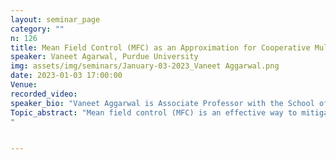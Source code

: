 ```yaml
---
layout: seminar_page
category: ""
n: 126
title: Mean Field Control (MFC) as an Approximation for Cooperative Multi Agent Reinforcement Learning (MARL)
speaker: Vaneet Agarwal, Purdue University
img: assets/img/seminars/January-03-2023_Vaneet Aggarwal.png
date: 2023-01-03 17:00:00 
Venue: 
recorded_video: 
speaker_bio: "Vaneet Aggarwal is Associate Professor with the School of Industrial Engineering and the School of Electrical and Computer Engineering, at Purdue University since Jan 2015. He was with AT&T Labs - Research (also called AT&T Shannon Labs), and worked in the Artificial Intelligence and Communications Research Group, Wireless Network Technology Research Group, and Service Quality Management Research Group at certain times during 2010-2014. He did his Ph.D. from the Electrical Engineering Department at Princeton. He did his undergraduate in Electrical Engineering at Indian Institute of Technology Kanpur, India. His research interests are Machine Learning, Networking, and Quantum Computing."
Topic_abstract: "Mean field control (MFC) is an effective way to mitigate the curse of dimensionality of cooperative multi-agent reinforcement learning (MARL) problems. In this work, we will show that MFC is indeed a good approximation to MARL in variety of setups, including heterogenous agents, non-uniform interaction, and in the presence of constraints. Further, the approach of MFC allows for decentralized execution, which will also be discussed.
"


---
```


